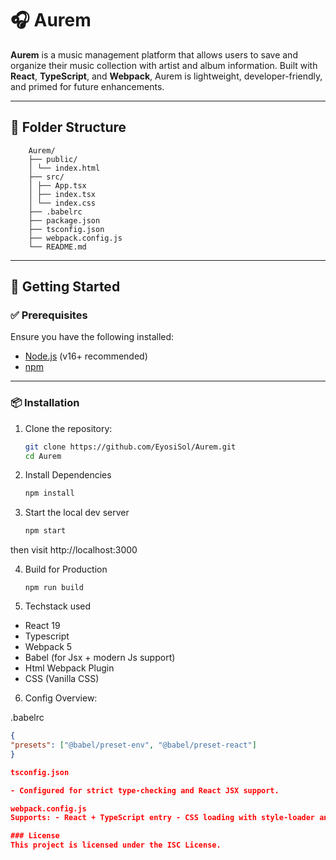 # 🎧 Aurem

**Aurem** is a music management platform that allows users to save and organize their music collection with artist and album information. Built with **React**, **TypeScript**, and **Webpack**, Aurem is lightweight, developer-friendly, and primed for future enhancements.

---

## 📁 Folder Structure

```
    Aurem/
    ├── public/
    │ └── index.html
    ├── src/
    │ ├── App.tsx
    │ ├── index.tsx
    │ └── index.css
    ├── .babelrc
    ├── package.json
    ├── tsconfig.json
    ├── webpack.config.js
    └── README.md
```
---

## 🚀 Getting Started

### ✅ Prerequisites

Ensure you have the following installed:

- [Node.js](https://nodejs.org/) (v16+ recommended)
- [npm](https://www.npmjs.com/)

---

### 📦 Installation

1. Clone the repository:

   ```bash
   git clone https://github.com/EyosiSol/Aurem.git
   cd Aurem

   ```

2. Install Dependencies

   ```bash
   npm install

   ```

3. Start the local dev server
   ```bash
   npm start
   ```

then visit http://localhost:3000

4. Build for Production

   ```
   npm run build

   ```

5. Techstack used

- React 19
- Typescript
- Webpack 5
- Babel (for Jsx + modern Js support)
- Html Webpack Plugin
- CSS (Vanilla CSS)

6. Config Overview:

.babelrc
```json
{
"presets": ["@babel/preset-env", "@babel/preset-react"]
}

tsconfig.json

- Configured for strict type-checking and React JSX support.

webpack.config.js
Supports: - React + TypeScript entry - CSS loading with style-loader and css-loader - Development server on port 3000 - HTML template generation from public/index.html

### License
This project is licensed under the ISC License.